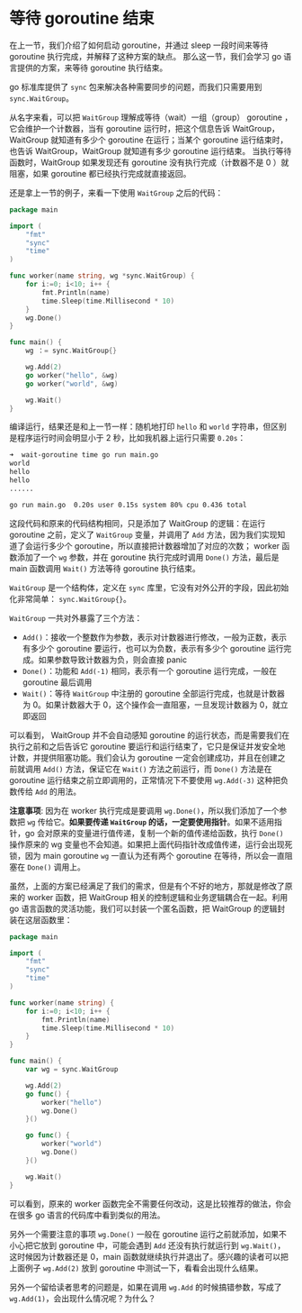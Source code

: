 # 等待 goroutine 结束

在上一节，我们介绍了如何启动 goroutine，并通过 sleep 一段时间来等待 goroutine 执行完成，并解释了这种方案的缺点。
那么这一节，我们会学习 go 语言提供的方案，来等待 goroutine 执行结束。

go 标准库提供了 `sync` 包来解决各种需要同步的问题，而我们只需要用到 `sync.WaitGroup`。

从名字来看，可以把 `WaitGroup` 理解成等待（wait）一组（group） goroutine ，它会维护一个计数器，当有 goroutine 运行时，把这个信息告诉 WaitGroup，
WaitGroup 就知道有多少个 goroutine 在运行；当某个 goroutine 运行结束时，也告诉 WaitGroup，WaitGroup 就知道有多少 goroutine 运行结束。
当执行等待函数时，WaitGroup 如果发现还有 goroutine 没有执行完成（计数器不是 0 ）就阻塞，如果 goroutine 都已经执行完成就直接返回。

还是拿上一节的例子，来看一下使用 `WaitGroup` 之后的代码：

```go
package main

import (
	"fmt"
	"sync"
	"time"
)

func worker(name string, wg *sync.WaitGroup) {
	for i:=0; i<10; i++ {
		fmt.Println(name)
		time.Sleep(time.Millisecond * 10)
	}
	wg.Done()
}

func main() {
	wg ：= sync.WaitGroup{}

	wg.Add(2)
	go worker("hello", &wg)
	go worker("world", &wg)

	wg.Wait()
}
```

编译运行，结果还是和上一节一样：随机地打印 `hello` 和 `world` 字符串，但区别是程序运行时间会明显小于 2 秒，比如我机器上运行只需要 `0.20s`：

```bash
➜  wait-goroutine time go run main.go
world
hello
hello
......

go run main.go  0.20s user 0.15s system 80% cpu 0.436 total
```

这段代码和原来的代码结构相同，只是添加了 WaitGroup 的逻辑：在运行 goroutine 之前，定义了 `WaitGroup` 变量，并调用了 `Add` 方法，因为我们实现知道了会运行多少个 goroutine，所以直接把计数器增加了对应的次数；
worker 函数添加了一个 `wg` 参数，并在 goroutine 执行完成时调用 `Done()` 方法，最后是 main 函数调用 `Wait()` 方法等待 goroutine 执行结束。


`WaitGroup` 是一个结构体，定义在 `sync` 库里，它没有对外公开的字段，因此初始化非常简单： `sync.WaitGroup{}`。

`WaitGroup` 一共对外暴露了三个方法：

- `Add()`：接收一个整数作为参数，表示对计数器进行修改，一般为正数，表示有多少个 goroutine 要运行，也可以为负数，表示有多少个 goroutine 运行完成。如果参数导致计数器为负，则会直接 panic
- `Done()`：功能和 `Add(-1)` 相同，表示有一个 goroutine 运行完成，一般在 goroutine 最后调用
- `Wait()`：等待 `WaitGroup` 中注册的 goroutine 全部运行完成，也就是计数器为 0。如果计数器大于 0，这个操作会一直阻塞，一旦发现计数器为 0，就立即返回


可以看到， WaitGroup 并不会自动感知 goroutine 的运行状态，而是需要我们在执行之前和之后告诉它 goroutine 要运行和运行结束了，它只是保证并发安全地计数，并提供阻塞功能。我们会认为 goroutine 一定会创建成功，并且在创建之前就调用 `Add()` 方法，保证它在 `Wait()` 方法之前运行，而 `Done()` 方法是在 goroutine 运行结束之前立即调用的，正常情况下不要使用 `wg.Add(-3)` 这种把负数传给 `Add` 的用法。

**注意事项**: 因为在 worker 执行完成是要调用 `wg.Done()`，所以我们添加了一个参数把 `wg` 传给它。**如果要传递 `WaitGroup` 的话，一定要使用指针**。如果不适用指针，go 会对原来的变量进行值传递，复制一个新的值传递给函数，执行 `Done()` 操作原来的 wg 变量也不会知道。如果把上面代码指针改成值传递，运行会出现死锁，因为 main goroutine `wg` 一直认为还有两个 goroutine 在等待，所以会一直阻塞在 `Done()` 调用上。

虽然，上面的方案已经满足了我们的需求，但是有个不好的地方，那就是修改了原来的 worker 函数，把 WaitGroup 相关的控制逻辑和业务逻辑耦合在一起。利用 go 语言函数的灵活功能，我们可以封装一个匿名函数，把 WaitGroup 的逻辑封装在这层函数里：


```go
package main

import (
    "fmt"
    "sync"
    "time"
)

func worker(name string) {
    for i:=0; i<10; i++ {
        fmt.Println(name)
        time.Sleep(time.Millisecond * 10)
    }
}

func main() {
    var wg = sync.WaitGroup

    wg.Add(2)
    go func() {
        worker("hello")
        wg.Done()
    }()

    go func() {
        worker("world")
        wg.Done()
    }()

    wg.Wait()
}
```

可以看到，原来的 worker 函数完全不需要任何改动，这是比较推荐的做法，你会在很多 go 语言的代码库中看到类似的用法。

另外一个需要注意的事项 `wg.Done()` 一般在 goroutine 运行之前就添加，如果不小心把它放到 goroutine 中，可能会遇到 `Add` 还没有执行就运行到 `wg.Wait()`，这时候因为计数器还是 0，main 函数就继续执行并退出了。感兴趣的读者可以把上面例子 `wg.Add(2)` 放到 goroutine 中测试一下，看看会出现什么结果。

另外一个留给读者思考的问题是，如果在调用 `wg.Add` 的时候搞错参数，写成了 `wg.Add(1)`，会出现什么情况呢？为什么？